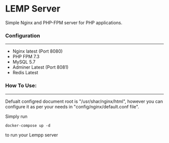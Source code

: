 # LEMP Server

Simple Nginx and PHP-FPM server for PHP applications.

### Configuration
---
* Nginx latest (Port 8080)
* PHP FPM 7.3
* MySQL 5.7
* Adminer Latest (Port 8081)
* Redis Latest

### How To Use:
---
Defualt configred document root is "/usr/shar/nginx/html", however you can configure it as per your needs in "config/nginx/default.conf file".

Simply run 
```
docker-compose up -d
```
to run your Lempp server

